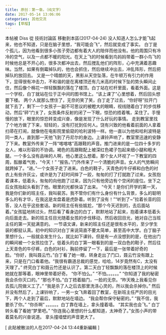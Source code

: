 ```yaml
---
title: 原创：第一章。（纯文字）
date: 2017-05-14 13:06:06
categories: 其他交流
tags: [草榴]
---
```

本帖被 Diss 從 技術討論區 移動到本區(2017-04-24)
         没人知道人怎么才能飞起来，他也不知道，只是在脑子里想，“我可能会飞”，然后就变成了事实。
         白丁是个孤儿，因为他看到很多小孩子旁边都有着大人的陪伴而他没有。他的周围只有冷冷的空气，以及一点都不暖的阳光。在天上飞的时候看到鸟妈妈带着一群小鸟飞的时候他总是不开心的，很多次都冲出去，然后搅乱他们的阵形，心中充满着恶趣味。当然，如果有倒霉掉队的，他也会抓住，然后继续冲出去，冲乱阵形，然后把掉队的放回去。
        又是一个晴朗的天，黑影从天空坠落，在牛顿万有引力的作用下，显得很有冲击力，不和谐的是在离楼顶还有几米高的时候下坠的势头瞬间止住，然后像个棉花一样轻飘飘的落在了楼顶。白丁站在栏杆里面，看着外面。这是一个学校，白丁就站在位于正中间的图书馆上。“该上课了”心里想着，然后回头想要下楼。
两个人就那么愣住了，无奈的笑了笑，白丁走了过去，“你好呀”拉开门就下去了，剩下一个女孩子一副不可思议的被瞪大的眼睛，视线随着白丁的步伐移动，然后“砰”门关了，女孩条件反射的闭了一下眼，惊恐的捂着嘴，呆住了。手慢慢的放下，眼里的惊恐转变成兴奋，像是发现了什么好玩的事情。
         走到教室里找了个地方做了下来，轻轻的，没有打扰到任何人。饶有兴致的他看着前面的人拿着扫帚在打闹，就像他在电影院里偷窥的哈利波特一样。他一直以为他和哈利波特是同一类人，直到那一天他飞到了丹尼尔的身边。上课铃声响了，教室里迅速的安静了下来。教室外传来了一阵“喀喀喀”高跟鞋的声音。推门进来的是一位四十多岁的女人，难以形容的不协调。褐色的高跟鞋配上被深红色裙子包起来细小腿和粗大腿。一个多么没有品味的人啊，他心里这么想着。那个女人环视了一下教室的四周，酝酿着气势，“今天！”
         “报告。”门外传来了一个清脆的声音。女人的气势瞬间就跨掉了。“进。”一个女孩子走了进来。白色的鞋子，天青色的牛仔裤和白色的衬衣上有些许灰尘，或许是为了赶时间摔了一跤，匆匆的打了打就跑了过来。女孩抱着课本，低着头，匆匆的向他跑了过来，因为只有他旁边有个空闲的座位。坐下之后女孩抬起头看到了他。眼里的光都快溢了出来。
         “今天！是你们开学的第一天，我是你们新的班主任，我叫裴苏。我不管你们有什么身份有什么背景，多么的聪明多么的有才华，在我这是龙盘着是虎卧着。听到了没有！”“听到了~”拉着长音的回答，没人在乎这些套话。新的班主任有些尴尬，“那个今天迟到的，去后面站着。”女孩猛地转过头，然后看了看身边的白丁，默默地站了起来，抱着课本低着头向后面走去。新的班主任目光随着女孩的步伐移动，然后收回目光，她对自己当班主任的第一天挺满意的。
一节语文课，新来的班主任还是很有水平的，至少学生装的都挺认真。初中的知识对白丁来说简直不要太简单，甚至高中大学。白丁脑子里想什么，一般就会发生什么，就比如下课铃。但是有一点没想到的是，在他出门的瞬间被一个女孩拉住了。低着头的白丁第一眼看到的是一双白色的鞋子，然后往上天青色的牛仔裤，白色的衬衫，胸前停留了一下，最后是一张带着好奇的脸。“你好，我叫聂云竹。”白丁看了她一眼，转身走出了门口，聂云竹没有跟上来，只是在门口看着他。“我很有霸道总裁的感觉，哈哈，14岁竟然有C，太没有天理了。”
           终究白丁和聂云竹还是认识了。第二天白丁轻飘飘的落在楼顶上的时候她就在那等着，眼神里带着好奇。
          “你不怕么。”
          “不怕。。。。。。”
          “你知道了我的秘密我会杀你灭口的。”
          “那也不怕。”白丁捂着脑门，一脸的无奈。“昨天晚上我看见你去孤儿院做义工了。”
          “我是杀了人之后去那里洗涤心灵的，所以我会杀掉你。”
           然后并没有然后了，上课铃响了，一男一女飞奔着回了教室，在新班主任严厉的目光下，两个人走到了最后，默默地站在墙边。
          “我会帮你保守秘密的。”
          “我不信，我要杀了你。”
          “你杀啊”
           。。。。。。白丁靠在墙上，拿头撞着墙。
          “其实我也会飞。”
          白丁转头看了看她“梦里吧。”
         “你连我心里想的什么都知道，太神奇了。”女孩小声的带着莫名的兴奋说道。
         拿头撞墙壁的声音更大了。


[ 此貼被散淡的人在2017-04-24 13:44重新編輯 ]